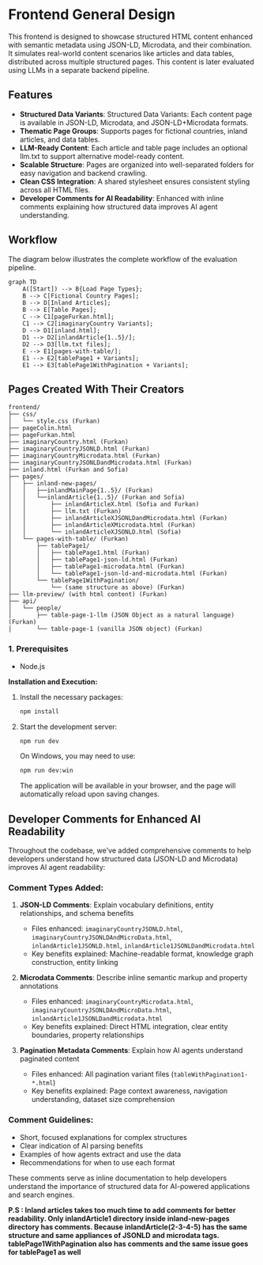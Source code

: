 # Frontend General Design

This frontend is designed to showcase structured HTML content enhanced with semantic metadata using JSON-LD, Microdata, and their combination. It simulates real-world content scenarios like articles and data tables, distributed across multiple structured pages. This content is later evaluated using LLMs in a separate backend pipeline.

## Features

- **Structured Data Variants**: Structured Data Variants: Each content page is available in JSON-LD, Microdata, and JSON-LD+Microdata formats.
- **Thematic Page Groups**: Supports pages for fictional countries, inland articles, and data tables.
- **LLM-Ready Content**: Each article and table page includes an optional llm.txt to support alternative model-ready content.
- **Scalable Structure**: Pages are organized into well-separated folders for easy navigation and backend crawling.
- **Clean CSS Integration**: A shared stylesheet ensures consistent styling across all HTML files.
- **Developer Comments for AI Readability**: Enhanced with inline comments explaining how structured data improves AI agent understanding.

## Workflow

The diagram below illustrates the complete workflow of the evaluation pipeline.

```mermaid
graph TD
    A([Start]) --> B{Load Page Types};
    B --> C[Fictional Country Pages];
    B --> D[Inland Articles];
    B --> E[Table Pages];
    C --> C1[pageFurkan.html];
    C1 --> C2[imaginaryCountry Variants];
    D --> D1[inland.html];
    D1 --> D2[inlandArticle{1..5}/];
    D2 --> D3[llm.txt files];
    E --> E1[pages-with-table/];
    E1 --> E2[tablePage1 + Variants];
    E1 --> E3[tablePage1WithPagination + Variants];
```

## Pages Created With Their Creators

    frontend/
    ├── css/
    │   └── style.css (Furkan)
    ├── pageColin.html
    ├── pageFurkan.html
    ├── imaginaryCountry.html (Furkan)
    ├── imaginaryCountryJSONLD.html (Furkan)
    ├── imaginaryCountryMicrodata.html (Furkan)
    ├── imaginaryCountryJSONLDandMicrodata.html (Furkan)
    ├── inland.html (Furkan and Sofia)
    ├── pages/
    │   ├── inland-new-pages/
    │   │   ├──inlandMainPage{1..5}/ (Furkan)
    │   │   └──inlandArticle{1..5}/ (Furkan and Sofia)
    │   │       ├── inlandArticleX.html (Sofia and Furkan)
    │   │       ├── llm.txt (Furkan)
    │   │       ├── inlandArticleXJSONLDandMicrodata.html (Furkan)
    │   │       ├── inlandArticleXMicrodata.html (Furkan)
    │   │       └── inlandArticleXJSONLD.html (Sofia)
    │   └── pages-with-table/ (Furkan)
    │       ├── tablePage1/
    │       │   ├── tablePage1.html (Furkan)
    │       │   ├── tablePage1-json-ld.html (Furkan)
    │       │   ├── tablePage1-microdata.html (Furkan)
    │       │   └── tablePage1-json-ld-and-microdata.html (Furkan)
    │       └── tablePage1WithPagination/
    │           └── (same structure as above) (Furkan)
    ├── llm-preview/ (with html content) (Furkan)
    ├── api/
    │   └── people/
    │       ├── table-page-1-llm (JSON Object as a natural language) (Furkan)
    │       └── table-page-1 (vanilla JSON object) (Furkan)

### 1. Prerequisites

- Node.js

**Installation and Execution:**

1.  Install the necessary packages:

    ```bash
    npm install
    ```

2.  Start the development server:
    ```bash
    npm run dev
    ```
    On Windows, you may need to use:
    ```bash
    npm run dev:win
    ```
    The application will be available in your browser, and the page will automatically reload upon saving changes.

## Developer Comments for Enhanced AI Readability

Throughout the codebase, we've added comprehensive comments to help developers understand how structured data (JSON-LD and Microdata) improves AI agent readability:

### Comment Types Added:

1. **JSON-LD Comments**: Explain vocabulary definitions, entity relationships, and schema benefits

   - Files enhanced: `imaginaryCountryJSONLD.html`, `imaginaryCountryJSONLDAndMicroData.html`, `inlandArticle1JSONLD.html`, `inlandArticle1JSONLDandMicrodata.html`
   - Key benefits explained: Machine-readable format, knowledge graph construction, entity linking

2. **Microdata Comments**: Describe inline semantic markup and property annotations

   - Files enhanced: `imaginaryCountryMicrodata.html`, `imaginaryCountryJSONLDAndMicroData.html`, `inlandArticle1JSONLDandMicrodata.html`
   - Key benefits explained: Direct HTML integration, clear entity boundaries, property relationships

3. **Pagination Metadata Comments**: Explain how AI agents understand paginated content
   - Files enhanced: All pagination variant files (`tableWithPagination1-*.html`)
   - Key benefits explained: Page context awareness, navigation understanding, dataset size comprehension

### Comment Guidelines:

- Short, focused explanations for complex structures
- Clear indication of AI parsing benefits
- Examples of how agents extract and use the data
- Recommendations for when to use each format

These comments serve as inline documentation to help developers understand the importance of structured data for AI-powered applications and search engines.

**P.S : Inland articles takes too much time to add comments for better readability. Only inlandArticle1 directory inside inland-new-pages directory has comments. Because inlandArticle(2-3-4-5) has the same structure and same appliances of JSONLD and microdata tags. tablePage1WithPagination also has comments and the same issue goes for tablePage1 as well**
